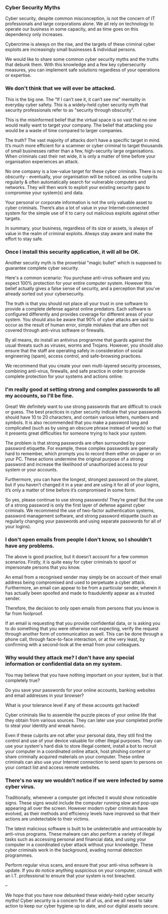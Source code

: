 ### Cyber Security Myths
Cyber security, despite common misconception, is not the concern of IT professionals and large corporations alone. We all rely on technology to operate our business in some capacity, and as time goes on this dependency only increases.

Cybercrime is always on the rise, and the targets of these criminal cyber exploits are increasingly small businesses & individual persons.

We would like to share some common cyber security myths and the truths that debunk them. With this knowledge and a few key cybersecurity measures, you can implement safe solutions regardless of your operations or expertise.

### We don't think that we will ever be attacked.
This is the big one. The “If I can’t see it, it can’t see me” mentality in everyday cyber safety. This is a widely-held cyber security myth that security professionals refer to as "security through obscurity".

This is the misinformed belief that the virtual space is so vast that no one would really want to target your company. The belief that attacking you would be a waste of time compared to larger companies.

The truth? The vast majority of attacks don’t have a specific target in mind. It’s much more efficient for a scammer or cyber criminal to target thousands of small businesses rather than a few, high-security large organisations. When criminals cast their net wide, it is only a matter of time before your organisation experiences an attack.

No one company is a low-value target for these cyber criminals. There is no obscurity - eventually, your organisation will be noticed. as online culprits regularly & often automatically search for vulnerable computers and networks. They will then work to exploit your existing security gaps to compromise your system(s) and data.

Your personal or corporate information is not the only valuable asset to cyber criminals. There’s also a lot of value in your Internet-connected system for the simple use of it to carry out malicious exploits against other targets.

In summary, your business, regardless of its size or assets, is always of value in the realm of criminal exploits. Always stay aware and make the effort to stay safe.

### Once I install this security application, it will all be OK.
Another security myth is the proverbial "magic bullet" which is supposed to guarantee complete cyber security.

Here's a common scenario: You purchase anti-virus software and you expect 100% protection for your entire computer system. However this belief actually gives a false sense of security, and a perception that you’ve already sorted out your cybersecurity.

The truth is that you should not place all your trust in one software to provide a complete defense against online predators. Each software is configured differently and provides coverage for different areas of your system. You should also be aware that 90% of cyber attacks are said to occur as the result of human error, simple mistakes that are often not covered through anti-virus software or firewalls.

By all means, do install an antivirus programme that guards against the usual threats such as viruses, worms and Trojans. However, you should also ensure that the staff are operating safely in consideration of social engineering (spam), access control, and safe-browsing practices.

We recommend that you create your own multi-layered security processes, combining anti-virus, firewalls, and safe practice in order to provide complete protection for your systems and actions online.

### I'm really good at setting strong and complex passwords to all my accounts, so I'll be fine.
Great! We definitely want to use strong passwords that are difficult to crack or guess. The best practices in cyber security indicate that your passwords should have 10 to 20 characters, and contain various letters, numbers and symbols. It is also recommended that you make a password long and complicated (such as by using an obscure phrase instead of words) so that it presents great difficulties for someone trying to hack your system.

The problem is that strong passwords are often surrounded by poor password etiquette. For example, these complex passwords are generally hard to remember, which prompts you to record them either on paper or on your PC. These actions undermine the original purpose of a strong password and increase the likelihood of unauthorized access to your system or your accounts.

Furthermore, you can have the longest, strongest password on the planet, but if you haven’t changed it in a year and are using it for all of your logins, it’s only a matter of time before it’s compromised in some form.

So yes, please continue to use strong passwords! They’re great! But the use of a strong password is only the first layer of defense against cyber criminals. We recommend the use of two-factor authentication systems, password management software, and strong password etiquette (such as regularly changing your passwords and using separate passwords for all of your logins).

### I don't open emails from people I don't know, so I shouldn't have any problems.
The above is good practice, but it doesn’t account for a few common scenarios. Firstly, it is quite easy for cyber criminals to spoof or impersonate persons that you know.

An email from a recognised sender may simply be on account of their email address being compromised and used to perpetuate a cyber attack. Furthermore, an email can appear to be from a particular sender, wherein it has actually been spoofed and made to fraudulently appear as a trusted sender.

Therefore, the decision to only open emails from persons that you know is far from foolproof.

If an email is requesting that you provide confidential data, or is asking you to do something that you were otherwise not expecting, verify the request through another form of communication as well. This can be done through a phone call, through face-to-face interaction, or at the very least, by confirming with a second-look at the email from your colleagues.

### Why would they attack me? I don't have any special information or confidential data on my system.
You may believe that you have nothing important on your system, but is that completely true?

Do you save your passwords for your online accounts, banking websites and email addresses in your browser?

What is your tolerance level if any of these accounts got hacked!

Cyber criminals like to assemble the puzzle pieces of your online life that they obtain from various sources. They can later use your completed profile to steal your identity and wreak havoc.

Even if these culprits are not after your personal data, they still find the control and use of your device valuable for other illegal purposes. They can use your system's hard disk to store illegal content, install a bot to recruit your computer in a coordinated online attack, host phishing content or share criminally acquired materials on your computer. These online criminals can also use your Internet connection to send spam to persons on your contact list and access remote websites.

### There's no way we wouldn’t notice if we were infected by some cyber virus.
Traditionally, whenever a computer got infected it would show noticeable signs. These signs would include the computer running slow and pop-ups appearing all over the screen. However modern cyber criminals have evolved, as their methods and efficiency levels have improved so that their actions are undetectable to their victims.

The latest malicious software is built to be undetectable and untraceable by anti-virus programs. These malware can also perform a variety of illegal tasks such as accessing personal and financial data, and using your computer in a coordinated cyber attack without your knowledge. These cyber criminals work in the background, evading normal detection programmes.

Perform regular virus scans, and ensure that your anti-virus software is update. If you do notice anything suspicious on your computer, consult with an I.T. professional to ensure that your system is not breached.

–

We hope that you have now debunked these widely-held cyber security myths! Cyber security is a concern for all of us, and we all need to take action to keep our cyber hygiene up to date, and our digital assets secure.